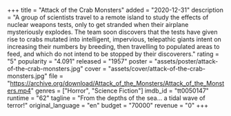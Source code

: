 +++
title = "Attack of the Crab Monsters"
added = "2020-12-31"
description = "A group of scientists travel to a remote island to study the effects of nuclear weapons tests, only to get stranded when their airplane mysteriously explodes. The team soon discovers that the tests have given rise to crabs mutated into intelligent, impervious, telepathic giants intent on increasing their numbers by breeding, then travelling to populated areas to feed, and which do not intend to be stopped by their discoverers."
rating = "5"
popularity = "4.091"
released = "1957"
poster = "assets/poster/attack-of-the-crab-monsters.jpg"
cover = "assets/cover/attack-of-the-crab-monsters.jpg"
file = "https://archive.org/download/Attack_of_the_Monsters/Attack_of_the_Monsters.mp4"
genres = ["Horror", "Science Fiction"]
imdb_id = "tt0050147"
runtime = "62"
tagline = "From the depths of the sea... a tidal wave of terror!"
original_language = "en"
budget = "70000"
revenue = "0"
+++
